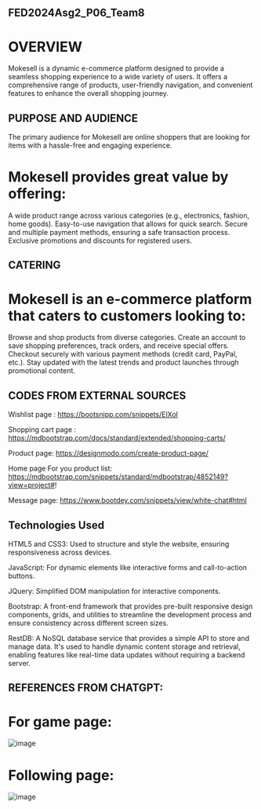 ## FED2024Asg2_P06_Team8
# OVERVIEW
Mokesell is a dynamic e-commerce platform designed to provide a seamless shopping experience to a wide variety of users. It offers a comprehensive range of products, user-friendly navigation, and convenient features to enhance the overall shopping journey.

## PURPOSE AND AUDIENCE
The primary audience for Mokesell are online shoppers that are looking for items with a hassle-free and engaging experience. 

# Mokesell provides great value by offering:
A wide product range across various categories (e.g., electronics, fashion, home goods).
Easy-to-use navigation that allows for quick search.
Secure and multiple payment methods, ensuring a safe transaction process.
Exclusive promotions and discounts for registered users.

## CATERING
# Mokesell is an e-commerce platform that caters to customers looking to:
Browse and shop products from diverse categories.
Create an account to save shopping preferences, track orders, and receive special offers.
Checkout securely with various payment methods (credit card, PayPal, etc.).
Stay updated with the latest trends and product launches through promotional content.



## CODES FROM EXTERNAL SOURCES

Wishlist page : https://bootsnipp.com/snippets/ElXol

Shopping cart page : https://mdbootstrap.com/docs/standard/extended/shopping-carts/

Product page: https://designmodo.com/create-product-page/

Home page For you product list: https://mdbootstrap.com/snippets/standard/mdbootstrap/4852149?view=project#!

Message page: https://www.bootdey.com/snippets/view/white-chat#html

## Technologies Used
HTML5 and CSS3: Used to structure and style the website, ensuring responsiveness across devices.

JavaScript: For dynamic elements like interactive forms and call-to-action buttons.

JQuery: Simplified DOM manipulation for interactive components.

Bootstrap: A front-end framework that provides pre-built responsive design components, grids, and utilities to streamline the development process and ensure consistency across different screen sizes.

RestDB: A NoSQL database service that provides a simple API to store and manage data. It's used to handle dynamic content storage and retrieval, enabling features like real-time data updates without requiring a backend server.

## REFERENCES FROM CHATGPT:

# For game page:
![image](https://github.com/user-attachments/assets/960db5e4-10a0-4e67-bf3b-be633f44c4fb)

# Following page: 
![image](https://github.com/user-attachments/assets/951b1a18-c53a-4a29-8a0c-274e1840f86e)
